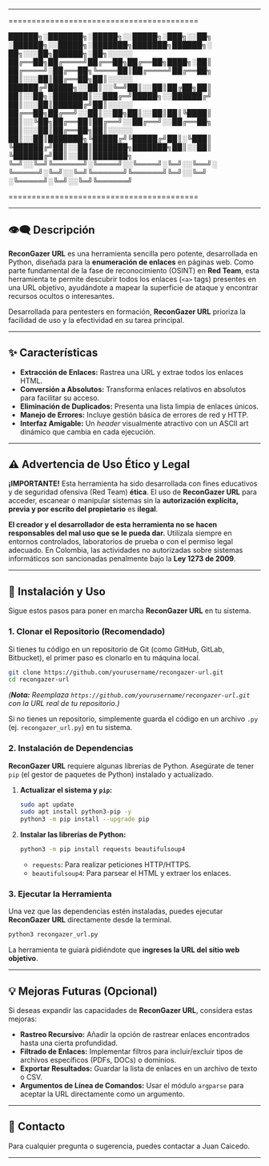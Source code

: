 -----

=========================================

 ██████╗░███████╗░█████╗░░█████╗░███╗░░██╗ ░██████╗░░█████╗░███████╗███████╗██████╗░  ██╗░░░██╗██████╗░██╗░░░░░ 
 ██╔══██╗██╔════╝██╔══██╗██╔══██╗████╗░██║ ██╔════╝░██╔══██╗╚════██║██╔════╝██╔══██╗  ██║░░░██║██╔══██╗██║░░░░░ 
 ██████╔╝█████╗░░██║░░╚═╝██║░░██║██╔██╗██║ ██║░░██╗░███████║░░███╔═╝█████╗░░██████╔╝  ██║░░░██║██████╔╝██║░░░░░ 
 ██╔══██╗██╔══╝░░██║░░██╗██║░░██║██║╚████║ ██║░░╚██╗██╔══██║██╔══╝░░██╔══╝░░██╔══██╗  ██║░░░██║██╔══██╗██║░░░░░ 
 ██║░░██║███████╗╚█████╔╝╚█████╔╝██║░╚███║ ╚██████╔╝██║░░██║███████╗███████╗██║░░██║  ╚██████╔╝██║░░██║███████╗ 
 ╚═╝░░╚═╝╚══════╝░╚════╝░░╚════╝░╚═╝░░╚══╝░ ╚═════╝░╚═╝░░╚═╝╚══════╝╚══════╝╚═╝░░╚═╝  ░╚═════╝░╚═╝░░╚═╝╚══════╝ 

=========================================

-----

## 👁️‍🗨️ Descripción

**ReconGazer URL** es una herramienta sencilla pero potente, desarrollada en Python, diseñada para la **enumeración de enlaces** en páginas web. Como parte fundamental de la fase de reconocimiento (OSINT) en **Red Team**, esta herramienta te permite descubrir todos los enlaces (`<a>` tags) presentes en una URL objetivo, ayudándote a mapear la superficie de ataque y encontrar recursos ocultos o interesantes.

Desarrollada para pentesters en formación, **ReconGazer URL** prioriza la facilidad de uso y la efectividad en su tarea principal.

-----

## ✨ Características

  * **Extracción de Enlaces:** Rastrea una URL y extrae todos los enlaces HTML.
  * **Conversión a Absolutos:** Transforma enlaces relativos en absolutos para facilitar su acceso.
  * **Eliminación de Duplicados:** Presenta una lista limpia de enlaces únicos.
  * **Manejo de Errores:** Incluye gestión básica de errores de red y HTTP.
  * **Interfaz Amigable:** Un *header* visualmente atractivo con un ASCII art dinámico que cambia en cada ejecución.

-----

## ⚠️ Advertencia de Uso Ético y Legal

**¡IMPORTANTE\!** Esta herramienta ha sido desarrollada con fines educativos y de seguridad ofensiva (Red Team) **ética**. El uso de **ReconGazer URL** para acceder, escanear o manipular sistemas sin la **autorización explícita, previa y por escrito del propietario** es **ilegal**.

**El creador y el desarrollador de esta herramienta no se hacen responsables del mal uso que se le pueda dar.** Utilízala siempre en entornos controlados, laboratorios de prueba o con el permiso legal adecuado. En Colombia, las actividades no autorizadas sobre sistemas informáticos son sancionadas penalmente bajo la **Ley 1273 de 2009**.

-----

## 🚀 Instalación y Uso

Sigue estos pasos para poner en marcha **ReconGazer URL** en tu sistema.

### 1\. **Clonar el Repositorio (Recomendado)**

Si tienes tu código en un repositorio de Git (como GitHub, GitLab, Bitbucket), el primer paso es clonarlo en tu máquina local.

```bash
git clone https://github.com/yourusername/recongazer-url.git
cd recongazer-url
```

*(**Nota:** Reemplaza `https://github.com/yourusername/recongazer-url.git` con la URL real de tu repositorio.)*

Si no tienes un repositorio, simplemente guarda el código en un archivo `.py` (ej. `recongazer_url.py`) en tu sistema.

### 2\. **Instalación de Dependencias**

**ReconGazer URL** requiere algunas librerías de Python. Asegúrate de tener `pip` (el gestor de paquetes de Python) instalado y actualizado.

1.  **Actualizar el sistema y `pip`:**

    ```bash
    sudo apt update
    sudo apt install python3-pip -y
    python3 -m pip install --upgrade pip
    ```

2.  **Instalar las librerías de Python:**

    ```bash
    python3 -m pip install requests beautifulsoup4
    ```

      * `requests`: Para realizar peticiones HTTP/HTTPS.
      * `beautifulsoup4`: Para parsear el HTML y extraer los enlaces.

### 3\. **Ejecutar la Herramienta**

Una vez que las dependencias estén instaladas, puedes ejecutar **ReconGazer URL** directamente desde la terminal.

```bash
python3 recongazer_url.py
```

La herramienta te guiará pidiéndote que **ingreses la URL del sitio web objetivo**.

-----

## 💡 Mejoras Futuras (Opcional)

Si deseas expandir las capacidades de **ReconGazer URL**, considera estas mejoras:

  * **Rastreo Recursivo:** Añadir la opción de rastrear enlaces encontrados hasta una cierta profundidad.
  * **Filtrado de Enlaces:** Implementar filtros para incluir/excluir tipos de archivos específicos (PDFs, DOCs) o dominios.
  * **Exportar Resultados:** Guardar la lista de enlaces en un archivo de texto o CSV.
  * **Argumentos de Línea de Comandos:** Usar el módulo `argparse` para aceptar la URL directamente como un argumento.

-----

## 📧 Contacto

Para cualquier pregunta o sugerencia, puedes contactar a Juan Caicedo.

-----
